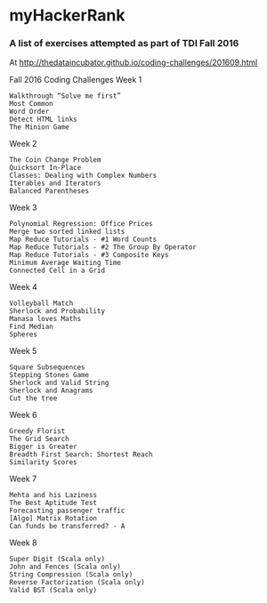 # myHackerRank
### A list of exercises attempted as part of TDI Fall 2016
At http://thedataincubator.github.io/coding-challenges/201609.html


Fall 2016 Coding Challenges
Week 1

    Walkthrough “Solve me first”
    Most Common
    Word Order
    Detect HTML links
    The Minion Game

Week 2

    The Coin Change Problem
    Quicksort In-Place
    Classes: Dealing with Complex Numbers
    Iterables and Iterators
    Balanced Parentheses

Week 3

    Polynomial Regression: Office Prices
    Merge two sorted linked lists
    Map Reduce Tutorials - #1 Word Counts
    Map Reduce Tutorials - #2 The Group By Operator
    Map Reduce Tutorials - #3 Composite Keys
    Minimum Average Waiting Time
    Connected Cell in a Grid

Week 4

    Volleyball Match
    Sherlock and Probability
    Manasa loves Maths
    Find Median
    Spheres

Week 5

    Square Subsequences
    Stepping Stones Game
    Sherlock and Valid String
    Sherlock and Anagrams
    Cut the tree

Week 6

    Greedy Florist
    The Grid Search
    Bigger is Greater
    Breadth First Search: Shortest Reach
    Similarity Scores

Week 7

    Mehta and his Laziness
    The Best Aptitude Test
    Forecasting passenger traffic
    [Algo] Matrix Rotation
    Can funds be transferred? - A

Week 8

    Super Digit (Scala only)
    John and Fences (Scala only)
    String Compression (Scala only)
    Reverse Factorization (Scala only)
    Valid BST (Scala only)


